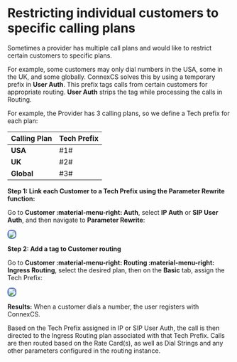 # Restricting individual customers to specific calling plans

Sometimes a provider has multiple call plans and would like to restrict certain customers to specific plans.

For example, some customers may only dial numbers in the USA, some in the UK, and some globally. ConnexCS solves this by using a temporary prefix in **User Auth**. This prefix tags calls from certain customers for appropriate routing. **User Auth** strips the tag while processing the calls in Routing.

For example, the Provider has 3 calling plans, so we define a Tech prefix for each plan:

|Calling Plan|Tech Prefix|
|---|---|
|**USA**|\#1#|
|**UK**|\#2#|
|**Global**|\#3#|

**Step 1: Link each Customer to a Tech Prefix using the Parameter Rewrite function:**

Go to **Customer :material-menu-right: Auth**, select **IP Auth** or **SIP User Auth**, and then navigate to **Parameter Rewrite**:

<img src= "/customer/img/regex.png" style="border: 2px solid #4472C4; border-radius: 8px;">

**Step 2: Add a tag to Customer routing**

Go to **Customer :material-menu-right: Routing :material-menu-right: Ingress Routing**, select the desired plan, then on the **Basic** tab, assign the Tech Prefix:

<img src= "/guides/howto/img/restrictcalling21.png" style="border: 2px solid #4472C4; border-radius: 8px;">

**Results:**
When a customer dials a number, the user registers with ConnexCS.

Based on the Tech Prefix assigned in IP or SIP User Auth, the call is then directed to the Ingress Routing plan associated with that Tech Prefix. Calls are then routed based on the Rate Card(s), as well as Dial Strings and any other parameters configured in the routing instance.
